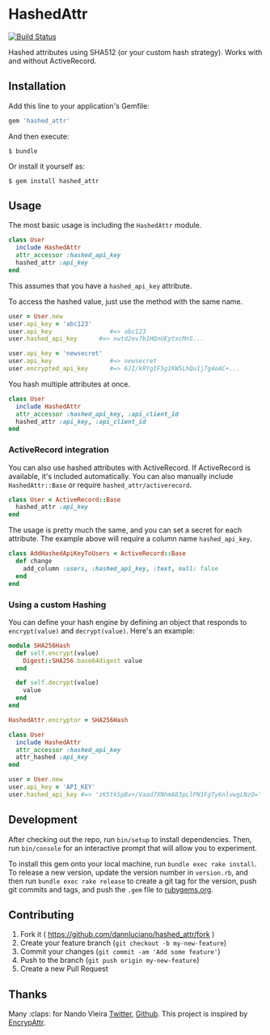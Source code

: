 # HashedAttr

[![Build Status](https://travis-ci.org/fnando/encrypt_attr.svg)](https://travis-ci.org/fnando/encrypt_attr)

Hashed attributes using SHA512 (or your custom hash strategy). Works with and without ActiveRecord.

## Installation

Add this line to your application's Gemfile:

```ruby
gem 'hashed_attr'
```

And then execute:

    $ bundle

Or install it yourself as:

    $ gem install hashed_attr

## Usage

The most basic usage is including the `HashedAttr` module.

```ruby
class User
  include HashedAttr
  attr_accessor :hashed_api_key
  hashed_attr :api_key
end
```

This assumes that you have a `hashed_api_key` attribute.

To access the hashed value, just use the method with the same name.

```ruby
user = User.new
user.api_key = 'abc123'
user.api_key                #=> abc123
user.hashed_api_key      #=> xwtd2ev7b1HQnUEytxcMnS...

user.api_key = 'newsecret'
user.api_key                #=> newsecret
user.encrypted_api_key      #=> 6JI/kRYgIF5g1KW5LhQu1j7g4eAC+...
```

You hash multiple attributes at once.

```ruby
class User
  include HashedAttr
  attr_accessor :hashed_api_key, :api_client_id
  hashed_attr :api_key, :api_client_id
end
```

### ActiveRecord integration

You can also use hashed attributes with ActiveRecord. If ActiveRecord is available, it's included automatically. You can also manually include `HashedAttr::Base` or require `hashed_attr/activerecord`.

```ruby
class User < ActiveRecord::Base
  hashed_attr :api_key
end
```

The usage is pretty much the same, and you can set a secret for each attribute. The example above will require a column name `hashed_api_key`.

```ruby
class AddHashedApiKeyToUsers < ActiveRecord::Base
  def change
    add_column :users, :hashed_api_key, :text, null: false
  end
end
```

### Using a custom Hashing

You can define your hash engine by defining an object that responds to `encrypt(value)` and `decrypt(value)`. Here's an example:

```ruby
module SHA256Hash
  def self.encrypt(value)
    Digest::SHA256.base64digest value
  end

  def self.decrypt(value)
    value
  end
end

HashedAttr.encryptor = SHA256Hash

class User
  include HashedAttr
  attr_accessor :hashed_api_key
  attr_hashed :api_key
end

user = User.new
user.api_key = 'API_KEY'
user.hashed_api_key #=> 'zK5tkSpBv+/Vaad7XNhmA83pLlPN1FgTy6nlvwgLNzQ='
```

## Development

After checking out the repo, run `bin/setup` to install dependencies. Then, run `bin/console` for an interactive prompt that will allow you to experiment.

To install this gem onto your local machine, run `bundle exec rake install`. To release a new version, update the version number in `version.rb`, and then run `bundle exec rake release` to create a git tag for the version, push git commits and tags, and push the `.gem` file to [rubygems.org](https://rubygems.org).

## Contributing

1. Fork it ( https://github.com/dannluciano/hashed_attr/fork )
2. Create your feature branch (`git checkout -b my-new-feature`)
3. Commit your changes (`git commit -am 'Add some feature'`)
4. Push to the branch (`git push origin my-new-feature`)
5. Create a new Pull Request

## Thanks
Many :claps: for Nando Vieira [Twitter](https://twitter.com/fnando), [Github](https://github.com/fnando).
This project is inspired by [EncrypAttr](https://github.com/fnando/encrypt_attr/).
